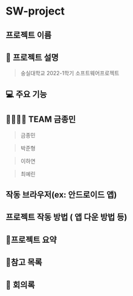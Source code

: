 # SW-project
## 프로젝트 이름 

## :raised_hands: 프로젝트 설명 
  > 숭실대학교 2022-1학기 소프트웨어프로젝트

## :computer: 주요 기능 

## :family_man_woman_girl_boy: TEAM 금종민
> 금종민 

> 박준형

> 이하연

> 최예린

## 작동 브라우저(ex: 안드로이드 앱)
## 프로젝트 작동 방법 ( 앱 다운 방법 등)
## :bookmark_tabs:프로젝트 요약 
## :bookmark_tabs:참고 목록 
## :speech_balloon: 회의록 

